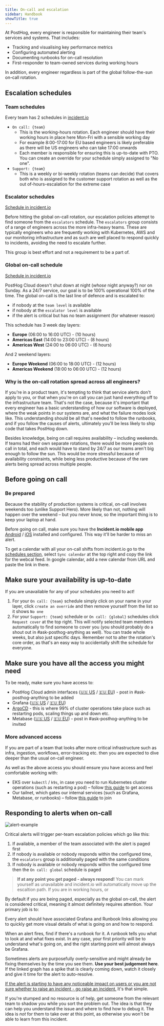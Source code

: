 ```yaml
---
title: On-call and escalation
sidebar: Handbook
showTitle: true
---
```


At PostHog, every engineer is responsible for maintaining their team's services and systems. That includes:
* Tracking and visualising key performance metrics
* Configuring automated alerting
* Documenting runbooks for on-call resolution
* First-responder to team-owned services during working hours

In addition, every engineer regardless is part of the global follow-the-sun on-call rotation. 

## Escalation schedules

### Team schedules

Every team has 2 schedules in [incident.io](https://app.incident.io/posthog/on-call/schedules)
* `On call: {team}`
    - This is the working-hours rotation. Each engineer should have their working hours in place here Mon-Fri with a sensible working day
    - For example 8:00-17:00 for EU based engineers is likely preferable as there will be US engineers who can take 17:00 onwards
    - Each member is responsible for ensuring this is up-to-date with PTO. You can create an override for your schedule simply assigned to "No one".
* `Support: {team}`
    - This is a weekly or bi-weekly rotation (teams can decide) that covers both who is assigned to the customer support rotation as well as the out of-hours-escalation for the extreme case

### Escalator schedules

[Schedule in incident.io](https://app.incident.io/posthog/on-call/schedules/01K6WTVH37A4P75HBBYBJ0TAE6)

Before hitting the global on-call rotation, our escalation policies attempt to find someone from the `escalators` schedule. The `escalators` group consists of a range of engineers across the more infra-heavy teams. These are typically engineers who are frequently working with Kubernetes, AWS and our monitoring infrastructure and as such are well placed to respond quickly to incidents, avoiding the need to escalate further.

This group is best effort and not a requirement to be a part of.

### Global on-call schedule

[Schedule in incident.io](https://app.incident.io/posthog/on-call/schedules/01K71R8Y2HJ67G0BDGFWPZA1Q4)

PostHog Cloud doesn't shut down at night (_whose_ night anyway?) nor on Sunday. As a 24/7 service, our goal is to be 100% operational 100% of the time. The global on-call is the last line of defence and is escalated to:
* if nobody at the `team level` is available
* if nobody at the `escalator level` is available
* if the alert is critical but has no team assignment (for whatever reason)

This schedule has 3 week day layers:
- **Europe** (06:00 to 16:00 UTC) - (10 hours)
- **Americas East** (14:00 to 23:00 UTC) - (8 hours)
- **Americas West**  (24:00 to 06:00 UTC) - (6 hours)

And 2 weekend layers:
- **Europe Weekend** (06:00 to 18:00 UTC) - (12 hours)
- **Americas Weekend** (18:00 to 06:00 UTC) - (12 hours)

### Why is the on-call rotation spread across all engineers?

If you're in a product team, it's tempting to think that service alerts don't apply to you, or that when you're on call you can just hand everything off to the infrastructure team. That's not the case, because it's important that every engineer has a basic understanding of how our software is deployed, where the weak points in our systems are, and what the failure modes look like. This understanding should be all that's needed to follow the runbooks, and if you follow the causes of alerts, ultimately you'll be less likely to ship code that takes PostHog down.

Besides knowledge, being on call requires availability – including weekends. If teams had their own separate rotations, there would be more people on call in total, and each would have to stand by 24/7 as our teams aren't big enough to follow the sun. This would be more stressful because of availability constraints, while being less productive because of the rare alerts being spread across multiple people.

## Before going on call

### Be prepared

Because the stability of production systems is critical, on-call involves weekends too (unlike Support Hero). More likely than not, nothing will happen over the weekend – but you never know, so the important thing is to keep your laptop at hand.

Before going on call, make sure you have the **Incident.io mobile app** [Android](https://play.google.com/store/apps/details?id=com.incidentio.incidentio&pli=1) / [iOS](https://apps.apple.com/us/app/incident-io/id6471268530) installed and configured. This way it'll be harder to miss an alert.

To get a calendar with all your on-call shifts from incident.io go to the [schedules section](https://app.incident.io/posthog/on-call/schedules), select `Sync calendar` at the top right and copy the link for the webcal feed. In google calendar, add a new calendar from URL and paste the link in there.


## Make sure your availability is up-to-date

If you are unavailable for any of your schedules you need to act!

1. For your `On call: {team}` schedule simply click on your name in your layer, click `create an override` and then remove yourself from the list so it shows `No one`
1. For your `Support: {team}` schedule or `On call: {global}` schedules click `Request cover` at the top right. This will notify selected team members automatically to find someone to cover you (you should probably do a shout out in #ask-posthog-anything as well). You can trade whole weeks, but also just specific days. Remember not to alter the rotation's core order, as that's an easy way to accidentally shift the schedule for everyone.

## Make sure you have all the access you might need

To be ready, make sure you have access to:

- PostHog Cloud admin interfaces ([🇺🇸 US](https://us.posthog.com/admin/)  / [🇪🇺 EU](https://eu.posthog.com/admin/)) - post in #ask-posthog-anything to be added
- Grafana ([🇺🇸 US](https://grafana.prod-us.posthog.dev/)  / [🇪🇺 EU](https://grafana.prod-eu.posthog.dev/))
- [ArgoCD](https://argocd-internal.internal.posthog.dev) - this is where 99% of cluster operations take place such as restarting pods, scaling things up and down etc.
- Metabase ([🇺🇸 US](https://metabase.prod-us.posthog.dev/)  / [🇪🇺 EU](https://metabase.prod-eu.posthog.dev/)) - post in #ask-posthog-anything to be invited


### More advanced access

If you are part of a team that looks after more critical infrastructure such as infra, ingestion, workflows, error-tracking etc. then you are expected to dive deeper than the usual on-call engineer.

As well as the above access you should ensure you have access and feel comfortable working with:
- EKS over `kubectl` / `k9s`, in case you need to run Kubernetes cluster operations (such as restarting a pod) – follow [this guide](https://runbooks.posthog.com/EKS/access) to get access
- Our tailnet, which gates our internal services (such as Grafana, Metabase, or runbooks) – follow [this guide](https://github.com/PostHog/posthog-cloud-infra/blob/main/terraform/environments/README.md#connect-to-a-service-hosted-in-our-internal-network) to join


## Responding to alerts when on-call

![alert-example](https://res.cloudinary.com/dmukukwp6/image/upload/q_auto,f_auto/incidentio_alert_343ed2062b.png)

Critical alerts will trigger per-team escalation policies which go like this:
1. If available, a member of the team associated with the alert is paged first
1. If nobody is available or nobody responds within the configured time, the `escalators` group is additionally paged with the same conditions
1. If nobody is available or nobody responds within the configured time then the `On call: global` schedule is paged

> **If at any point you get paged - always respond!** You can mark yourself as unavailable and incident.io will automatically move up the escaltion path. If you are in working hours, or 

By default if you are being paged, especially as the global on-call, the alert is considered critical, meaning it almost definitely requires attention. Your primary job is to:

Every alert should have associated Grafana and Runbook links allowing you to quickly get more visual details of what is going on and how to respond.

When an alert fires, find if there's a runbook for it. A runbook tells you what to look at and what fixes exist. In any case, your first priority will be to understand what's going on, and the right starting point will almost always be Grafana. 

Sometimes alerts are purposefully overly-sensitive and might already be fixing themselves by the time you see them. **Use your best judgement here**. If the linked graph has a spike that is clearly coming down, watch it closely and give it time for the alert to auto-resolve.

[If the alert is starting to have any noticeable impact on users or you are not sure whether to raise an incident - go raise an incident.](/handbook/engineering/operations/incidents) It's that simple.

If you're stumped and no resource is of help, get someone from the relevant team to shadow you while you sort the problem out. The idea is that they can help you understand the issue and where to find how to debug it. The idea is _not_ for them to take over at this point, as otherwise you won't be able to learn from this incident.
